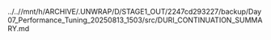../..//mnt/h/ARCHIVE/.UNWRAP/D/STAGE1_OUT/2247cd293227/backup/Day07_Performance_Tuning_20250813_1503/src/DURI_CONTINUATION_SUMMARY.md